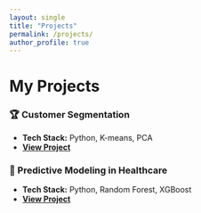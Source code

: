 ```yaml
---
layout: single
title: "Projects"
permalink: /projects/
author_profile: true
---
```


# My Projects  

### 🏆 Customer Segmentation  
- **Tech Stack:** Python, K-means, PCA  
- **[View Project](#)**

### 🏥 Predictive Modeling in Healthcare  
- **Tech Stack:** Python, Random Forest, XGBoost  
- **[View Project](#)**
